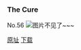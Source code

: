 ### The Cure
No.56
![图片不见了~~~](https://imgs.xkcd.com/comics/the_cure.jpg)

[原址](https://xkcd.com//56) [下载](https://imgs.xkcd.com/comics/the_cure.jpg)

